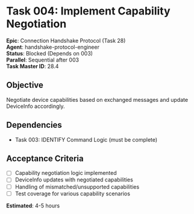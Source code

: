# Task 004: Implement Capability Negotiation

**Epic**: Connection Handshake Protocol (Task 28)  
**Agent**: handshake-protocol-engineer  
**Status**: Blocked (Depends on 003)  
**Parallel**: Sequential after 003  
**Task Master ID**: 28.4

## Objective
Negotiate device capabilities based on exchanged messages and update DeviceInfo accordingly.

## Dependencies
- Task 003: IDENTIFY Command Logic (must be complete)

## Acceptance Criteria
- [ ] Capability negotiation logic implemented
- [ ] DeviceInfo updates with negotiated capabilities
- [ ] Handling of mismatched/unsupported capabilities
- [ ] Test coverage for various capability scenarios

**Estimated**: 4-5 hours